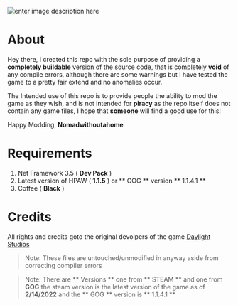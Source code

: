 ![enter image description here](https://i.imgur.com/bBRPnst.png)

# About
Hey there, I created this repo with the sole purpose of providing a **completely buildable** version of the source code, that is completely **void** of any compile errors, although there are some warnings but I have tested the game to a pretty fair extend and no anomalies occur.

The Intended use of this repo is to provide people the ability to mod the game as they wish, and is not intended for **piracy** as the repo itself does not contain any game files, I hope that **someone** will find a good use for this!

Happy Modding,
**Nomadwithoutahome**


# Requirements

 1. Net Framework 3.5 (  **Dev Pack** )
 2. Latest version of HPAW (  **1.1.5** ) or ** GOG ** version ** 1.1.4.1 **
 3. Coffee ( **Black** )

# Credits
All rights and credits goto the original devolpers of the game [Daylight Studios](https://www.day-lightstudios.com)

>Note: These files are untouched/unmodified in anyway aside from correcting compiler errors

>Note: There are ** Versions ** one from ** STEAM ** and one from **GOG** the steam version is the latest version of the game as of **2/14/2022** and the ** GOG ** version is ** 1.1.4.1 **
 
    
